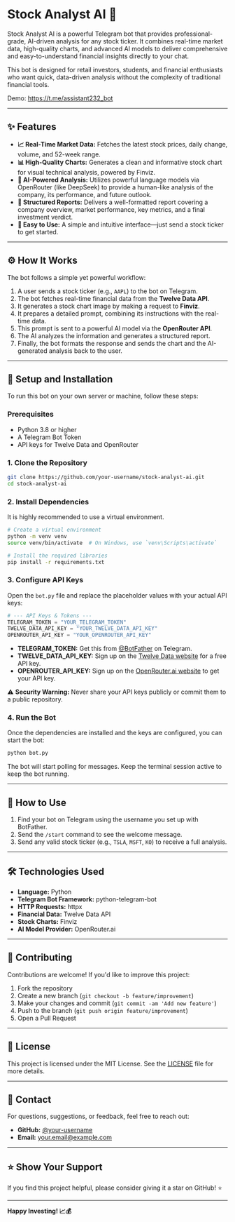 # Stock Analyst AI 🤖

Stock Analyst AI is a powerful Telegram bot that provides professional-grade, AI-driven analysis for any stock ticker. It combines real-time market data, high-quality charts, and advanced AI models to deliver comprehensive and easy-to-understand financial insights directly to your chat.

This bot is designed for retail investors, students, and financial enthusiasts who want quick, data-driven analysis without the complexity of traditional financial tools.

Demo: https://t.me/assistant232_bot

---

## ✨ Features

- **📈 Real-Time Market Data:** Fetches the latest stock prices, daily change, volume, and 52-week range.
- **📊 High-Quality Charts:** Generates a clean and informative stock chart for visual technical analysis, powered by Finviz.
- **🧠 AI-Powered Analysis:** Utilizes powerful language models via OpenRouter (like DeepSeek) to provide a human-like analysis of the company, its performance, and future outlook.
- **📝 Structured Reports:** Delivers a well-formatted report covering a company overview, market performance, key metrics, and a final investment verdict.
- **💬 Easy to Use:** A simple and intuitive interface—just send a stock ticker to get started.

---

## ⚙️ How It Works

The bot follows a simple yet powerful workflow:

1. A user sends a stock ticker (e.g., `AAPL`) to the bot on Telegram.
2. The bot fetches real-time financial data from the **Twelve Data API**.
3. It generates a stock chart image by making a request to **Finviz**.
4. It prepares a detailed prompt, combining its instructions with the real-time data.
5. This prompt is sent to a powerful AI model via the **OpenRouter API**.
6. The AI analyzes the information and generates a structured report.
7. Finally, the bot formats the response and sends the chart and the AI-generated analysis back to the user.

---

## 🚀 Setup and Installation

To run this bot on your own server or machine, follow these steps:

### Prerequisites

- Python 3.8 or higher
- A Telegram Bot Token
- API keys for Twelve Data and OpenRouter

### 1. Clone the Repository

```bash
git clone https://github.com/your-username/stock-analyst-ai.git
cd stock-analyst-ai
```

### 2. Install Dependencies

It is highly recommended to use a virtual environment.

```bash
# Create a virtual environment
python -m venv venv
source venv/bin/activate  # On Windows, use `venv\Scripts\activate`

# Install the required libraries
pip install -r requirements.txt
```

### 3. Configure API Keys

Open the `bot.py` file and replace the placeholder values with your actual API keys:

```python
# --- API Keys & Tokens ---
TELEGRAM_TOKEN = "YOUR_TELEGRAM_TOKEN"
TWELVE_DATA_API_KEY = "YOUR_TWELVE_DATA_API_KEY"
OPENROUTER_API_KEY = "YOUR_OPENROUTER_API_KEY"
```

- **TELEGRAM_TOKEN:** Get this from [@BotFather](https://t.me/botfather) on Telegram.
- **TWELVE_DATA_API_KEY:** Sign up on the [Twelve Data website](https://twelvedata.com/) for a free API key.
- **OPENROUTER_API_KEY:** Sign up on the [OpenRouter.ai website](https://openrouter.ai/) to get your API key.

⚠️ **Security Warning:** Never share your API keys publicly or commit them to a public repository.

### 4. Run the Bot

Once the dependencies are installed and the keys are configured, you can start the bot:

```bash
python bot.py
```

The bot will start polling for messages. Keep the terminal session active to keep the bot running.

---

## 💬 How to Use

1. Find your bot on Telegram using the username you set up with BotFather.
2. Send the `/start` command to see the welcome message.
3. Send any valid stock ticker (e.g., `TSLA`, `MSFT`, `KO`) to receive a full analysis.

---

## 🛠️ Technologies Used

- **Language:** Python
- **Telegram Bot Framework:** python-telegram-bot
- **HTTP Requests:** httpx
- **Financial Data:** Twelve Data API
- **Stock Charts:** Finviz
- **AI Model Provider:** OpenRouter.ai

---

## 🤝 Contributing

Contributions are welcome! If you'd like to improve this project:

1. Fork the repository
2. Create a new branch (`git checkout -b feature/improvement`)
3. Make your changes and commit (`git commit -am 'Add new feature'`)
4. Push to the branch (`git push origin feature/improvement`)
5. Open a Pull Request

---

## 📜 License

This project is licensed under the MIT License. See the [LICENSE](LICENSE) file for more details.

---

## 📧 Contact

For questions, suggestions, or feedback, feel free to reach out:

- **GitHub:** [@your-username](https://github.com/your-username)
- **Email:** your.email@example.com

---

## ⭐ Show Your Support

If you find this project helpful, please consider giving it a star on GitHub! ⭐

---

**Happy Investing! 📈💰**